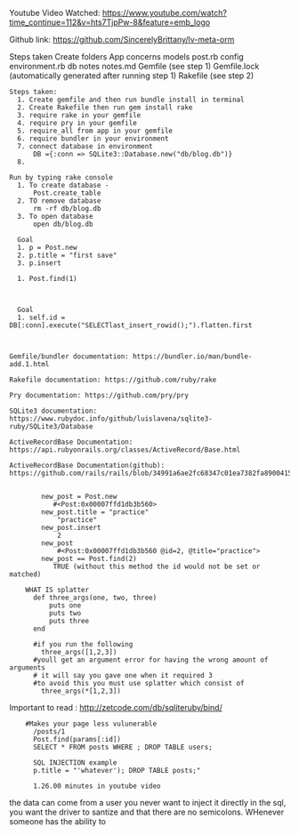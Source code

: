 Youtube Video Watched: https://www.youtube.com/watch?time_continue=112&v=hts7TjpPw-8&feature=emb_logo

Github link: https://github.com/SincerelyBrittany/lv-meta-orm

Steps taken
  Create folders
    App
      concerns
      models
        post.rb
    config
      environment.rb
    db
    notes
      notes.md
    Gemfile (see step 1)
    Gemfile.lock (automatically generated after running step 1)
    Rakefile (see step 2)


    Steps taken:
      1. Create gemfile and then run bundle install in terminal
      2. Create Rakefile then run gem install rake
      3. require rake in your gemfile
      4. require pry in your gemfile
      5. require_all from app in your gemfile
      6. require bundler in your environment
      7. connect database in environment
          DB ={:conn => SQLite3::Database.new("db/blog.db")}
      8.

    Run by typing rake console
      1. To create database -
          Post.create_table
      2. TO remove database
          rm -rf db/blog.db
      3. To open database
          open db/blog.db

      Goal
      1. p = Post.new
      2. p.title = "first save"
      3. p.insert

      1. Post.find(1)



      Goal
      1. self.id = DB[:conn].execute("SELECTlast_insert_rowid();").flatten.first



    Gemfile/bundler documentation: https://bundler.io/man/bundle-add.1.html

    Rakefile documentation: https://github.com/ruby/rake

    Pry documentation: https://github.com/pry/pry

    SQLite3 documentation: https://www.rubydoc.info/github/luislavena/sqlite3-ruby/SQLite3/Database

    ActiveRecordBase Documentation: https://api.rubyonrails.org/classes/ActiveRecord/Base.html

    ActiveRecordBase Documentation(github): https://github.com/rails/rails/blob/34991a6ae2fc68347c01ea7382fa89004159e019/activerecord/lib/active_record/base.rb


            new_post = Post.new
               #<Post:0x00007ffd1db3b560>
            new_post.title = "practice"
                "practice"
            new_post.insert
                2
            new_post
                #<Post:0x00007ffd1db3b560 @id=2, @title="practice">
            new_post == Post.find(2)
               TRUE (without this method the id would not be set or matched)

        WHAT IS splatter
          def three_args(one, two, three)
              puts one
              puts two
              puts three
          end

          #if you run the following
            three_args([1,2,3])
          #youll get an argument error for having the wrong amount of arguments
          # it will say you gave one when it required 3
          #to avoid this you must use splatter which consist of
            three_args(*[1,2,3])

Important to read : http://zetcode.com/db/sqliteruby/bind/

        #Makes your page less vulunerable
          /posts/1
          Post.find(params[:id])
          SELECT * FROM posts WHERE ; DROP TABLE users;

          SQL INJECTION example
          p.title = "'whatever'); DROP TABLE posts;"

          1.26.00 minutes in youtube video

the data can come from a user you never want to inject it directly in the sql, you want the driver to santize and that there are no semicolons.
        WHenever someone has the ability to
